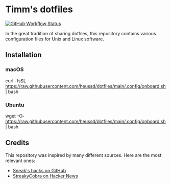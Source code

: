 # Timm's dotfiles

[![GitHub Workflow Status](https://img.shields.io/github/workflow/status/heussd/dotfiles/Smoke%20Tests?label=Smoke%20Tests)](https://github.com/heussd/dotfiles/actions?query=workflow%3A%22Smoke+Tests%22)

In the great tradition of sharing dotfiles, this repository contains various configuration files for Unix and Linux software.


## Installation


### macOS

 curl -fsSL <https://raw.githubusercontent.com/heussd/dotfiles/main/.config/onboard.sh> | bash


### Ubuntu

 wget -O- <https://raw.githubusercontent.com/heussd/dotfiles/main/.config/onboard.sh> | bash


## Credits

This repository was inspired by many different sources. Here are the most relevant ones:

- [Sneak's hacks on GitHub](https://github.com/sneak/hacks/)
- [StreakyCobra on Hacker News](https://news.ycombinator.com/item?id=11071754)
